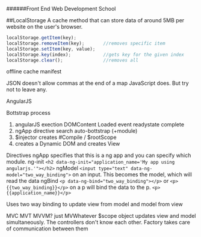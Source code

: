 ######Front End Web Development School

##LocalStorage
A cache method that can store data of around 5MB per website on the user's browser.

```js
localStorage.getItem(key);
localStorage.removeItem(key); 		//removes specific item
localStorage.setItem(key, value);
localStorage.key(index);      		//gets key for the given index
localStorage.clear();         		//removes all
```

offline cache
manifest

JSON doesn't allow commas at the end of a map
JavaScript does.
But try not to leave any.

AngularJS

Bottstrap process
1. angularJS exection
	DOMContent Loaded event
	readystate complete
21. ngApp directive search auto-bottstrap (+module)
1. $injector creates #Compile / $rootScope
1. creates a Dynamic DOM and creates View

Directives
ngApp specifies that this is a ng app and you can specify which module.
ng-init `<h2 data-ng-init="application_name='My app using angularjs.'"></h2>`
ngModel `<input type="text" data-ng-model="two_way_binding">` on an input. This becomes the model, which will read the data
ngBind `<p data-ng-bind="two_way_binding"></p>` or `<p>{{two_way_binding}}</p>` on a p will bind the data to the p.
`<p>{{application_name}}</p>`

Uses two way binding to update view from model and model from view

MVC MVT MVVM? just MVWhatever
$scope object updates view and model simultaneously. 
The controllers don't know each other. Factory takes care of communication between them

